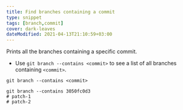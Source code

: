 ```yaml
---
title: Find branches containing a commit
type: snippet
tags: [branch,commit]
cover: dark-leaves
dateModified: 2021-04-13T21:10:59+03:00
---
```


Prints all the branches containing a specific commit.

- Use `git branch --contains <commit>` to see a list of all branches containing `<commit>`.

```shell
git branch --contains <commit>
```

```shell
git branch --contains 3050fc0d3
# patch-1
# patch-2
```
